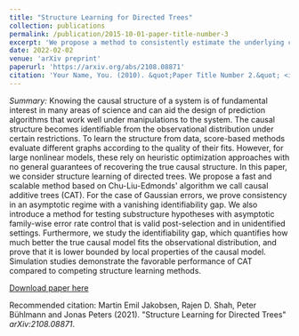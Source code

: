 ```yaml
---
title: "Structure Learning for Directed Trees"
collection: publications
permalink: /publication/2015-10-01-paper-title-number-3
excerpt: 'We propose a method to consistently estimate the underlying causal structure of non-linear additive noise directed tree models. Furthermore, we propose a procedure to test causal substructure hypotheses.'
date: 2022-02-02
venue: 'arXiv preprint'
paperurl: 'https://arxiv.org/abs/2108.08871'
citation: 'Your Name, You. (2010). &quot;Paper Title Number 2.&quot; <i>Journal 1</i>. 1(2).'
---
```

<i>Summary:</i> Knowing the causal structure of a system is of fundamental interest in many areas of science and can aid the design of prediction algorithms that work well under manipulations to the system. The causal structure becomes identifiable from the observational distribution under certain restrictions. To learn the structure from data, score-based methods evaluate different graphs according to the quality of their fits. However, for large nonlinear models, these rely on heuristic optimization approaches with no general guarantees of recovering the true causal structure. In this paper, we consider structure learning of directed trees. We propose a fast and scalable method based on Chu-Liu-Edmonds' algorithm we call causal additive trees (CAT). For the case of Gaussian errors, we prove consistency in an asymptotic regime with a vanishing identifiability gap. We also introduce a method for testing substructure hypotheses with asymptotic family-wise error rate control that is valid post-selection and in unidentified settings. Furthermore, we study the identifiability gap, which quantifies how much better the true causal model fits the observational distribution, and prove that it is lower bounded by local properties of the causal model. Simulation studies demonstrate the favorable performance of CAT compared to competing structure learning methods.

[Download paper here](https://arxiv.org/abs/2108.08871)

Recommended citation: Martin Emil Jakobsen,  Rajen D. Shah, Peter Bühlmann and Jonas Peters (2021). "Structure Learning for Directed Trees" <i> arXiv:2108.08871</i>.